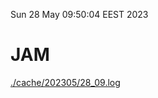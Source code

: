 Sun 28 May 09:50:04 EEST 2023
# JAM
<a href='./cache/202305/28_09.log'>./cache/202305/28_09.log</a>
